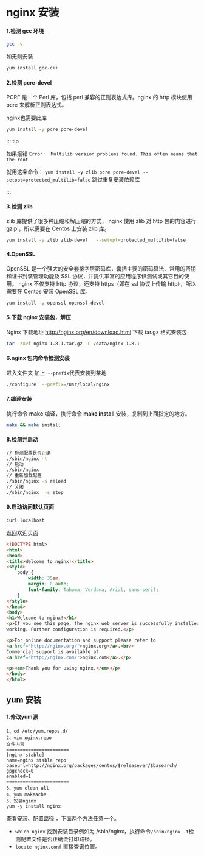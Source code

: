 # nginx 安装

#### 1.检测 gcc 环境

```sh
gcc -v
```

如无则安装

```sh
yum install gcc-c++
```

#### 2.检测 pcre-devel

PCRE 是一个 Perl 库，包括 perl 兼容的正则表达式库。nginx 的 http 模块使用 pcre 来解析正则表达式。

nginx也需要此库

```sh
yum install -y pcre pcre-devel 
```

::: tip

如果报错 `Error:  Multilib version problems found. This often means that the root`

就用这条命令：
`yum install -y zlib pcre pcre-devel --setopt=protected_multilib=false` 跳过重复安装依赖库

:::

#### 3.检测 zlib

zlib 库提供了很多种压缩和解压缩的方式， nginx 使用 zlib 对 http 包的内容进行 gzip ，所以需要在 Centos 上安装 zlib 库。

```sh
yum install -y zlib zlib-devel   --setopt=protected_multilib=false
```

#### 4.OpenSSL

OpenSSL 是一个强大的安全套接字层密码库，囊括主要的密码算法、常用的密钥和证书封装管理功能及 SSL 协议，并提供丰富的应用程序供测试或其它目的使用。
nginx 不仅支持 http 协议，还支持 https（即在 ssl 协议上传输 http），所以需要在 Centos 安装 OpenSSL 库。

```sh
yum install -y openssl openssl-devel
```

#### 5.下载 nginx 安装包，解压

Nginx 下载地址 http://nginx.org/en/download.html  下载 tar.gz 格式安装包

```sh
tar -zxvf nginx-1.8.1.tar.gz -C /data/nginx-1.8.1
```

#### 6.nginx 包内命令检测安装

进入文件夹  加上-`--prefix`代表安装到某地

```sh
./configure  --prefix=/usr/local/nginx
```

#### 7.编译安装

执行命令 **make** 编译，执行命令 **make install** 安装，复制到上面指定的地方。

```sh
make && make install
```

#### 8.检测并启动

```sh
// 检测配置是否正确
./sbin/nginx -t
// 启动
./sbin/nginx
// 重新加载配置
./sbin/nginx -s reload
// 关闭
./sbin/nginx  -s stop
```

#### 9.启动访问默认页面

```sh
curl localhost
```
返回欢迎页面

```html
<!DOCTYPE html>
<html>
<head>
<title>Welcome to nginx!</title>
<style>
    body {
        width: 35em;
        margin: 0 auto;
        font-family: Tahoma, Verdana, Arial, sans-serif;
    }
</style>
</head>
<body>
<h1>Welcome to nginx!</h1>
<p>If you see this page, the nginx web server is successfully installed and
working. Further configuration is required.</p>

<p>For online documentation and support please refer to
<a href="http://nginx.org/">nginx.org</a>.<br/>
Commercial support is available at
<a href="http://nginx.com/">nginx.com</a>.</p>

<p><em>Thank you for using nginx.</em></p>
</body>
</html>
```



## yum 安装

#### 1.修改yum源

```
1、cd /etc/yum.repos.d/
2、vim nginx.repo
文件内容
=======================
[nginx-stable]
name=nginx stable repo
baseurl=http://nginx.org/packages/centos/$releasever/$basearch/
gpgcheck=0
enabled=1
=======================
3、yum clean all
4、yum makeache
5、安装nginx
yum -y install nginx

```



查看安装、配置路径 ，下面两个方法任意一个。

- `which nginx` 找到安装目录例如为 /sbin/nginx，执行命令`/sbin/nginx -t`检测配置文件是否正确会打印路径。
- `locate nginx.conf` 直接查询位置。

